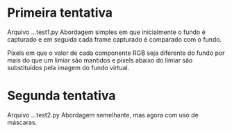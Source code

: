 # Primeira tentativa

Arquivo ...test1.py
Abordagem simples em que inicialmente o fundo é capturado e em seguida cada frame capturado é comparado com o fundo.

Pixels em que o valor de cada componente RGB seja diferente do fundo por mais do que um limiar são mantidos e pixels abaixo do limiar são substituídos pela imagem do fundo virtual.

# Segunda tentativa

Arquivo ...test2.py
Abordagem semelhante, mas agora com uso de máscaras.
